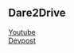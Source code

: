 ## Dare2Drive
[Youtube](https://www.youtube.com/watch?v=ZIMNH7IVzc0)<br/>
[Devpost](https://devpost.com/software/dare2drive)
